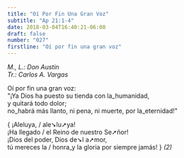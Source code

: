 ```yaml
---
title: "Oí Por Fin Una Gran Voz"
subtitle: "Ap 21:1-4"
date: 2018-03-04T16:40:21-06:00
draft: false
number: "027"
firstline: "Oí por fin una gran voz"
---
```


_M., L.: Don Austin_  
_Tr.: Carlos A. Vargas_

Oí por fin una gran voz:  
"¡Ya Dios ha puesto su tienda con la_humanidad,  
y quitará todo dolor;  
no_habrá más llanto, ni pena, ni muerte, por la_eternidad!"

{ ¡Aleluya, / ale➘lu➚ya!  
¡Ha llegado / el Reino de nuestro Se➚ñor!  
¡Dios del poder, Dios de➘l a➚mor,  
tú mereces la / honra_y la gloria por siempre jamás! } _(2)_